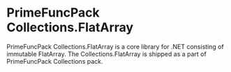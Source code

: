 # PrimeFuncPack Collections.FlatArray

PrimeFuncPack Collections.FlatArray is a core library for .NET consisting of immutable FlatArray.
The Collections.FlatArray is shipped as a part of PrimeFuncPack Collections pack.
